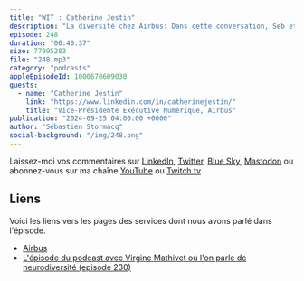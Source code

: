 ```yaml
---
title: "WIT : Catherine Jestin"
description: "La diversité chez Airbus: Dans cette conversation, Seb et Catherine Gestin, Vice-Présidente chez Airbus, discutent de l'importance de la diversité et de l'inclusion dans l'industrie technologique, en particulier au sein d'Airbus.\nCatherine partage son parcours, passant d'un background en affaires à un rôle de leadership dans une entreprise technologique, soulignant la nécessité de perspectives diverses pour favoriser l'innovation. Ils explorent les différentes initiatives mises en place par Airbus pour améliorer la diversité de genre, l'inclusion culturelle et le soutien aux personnes en situation de handicap. Catherine souligne l'impact positif de ces efforts sur la créativité des équipes, les performances de l'entreprise et la rétention des employés, tout en reconnaissant les défis persistants et les différences culturelles dans la promotion de la diversité dans différentes régions."
episode: 248
duration: "00:40:37"
size: 77995283
file: "248.mp3"
category: "podcasts"
appleEpisodeId: 1000670609030
guests:
  - name: "Catherine Jestin"
    link: "https://www.linkedin.com/in/catherinejestin/"
    title: "Vice-Présidente Exécutive Numérique, Airbus"
publication: "2024-09-25 04:00:00 +0000"
author: "Sébastien Stormacq"
social-background: "/img/248.png"
---
```


Laissez-moi vos commentaires sur [LinkedIn](https://www.linkedin.com/in/sebastienstormacq/), [Twitter](https://twitter.com/sebsto), [Blue Sky](https://bsky.app/profile/sebsto.bsky.social), [Mastodon](https://awscommunity.social/@sebsto) ou abonnez-vous sur ma chaîne [YouTube](https://www.youtube.com/sebsto) ou [Twitch.tv](https://www.twitch.tv/sebAWS)

## Liens

Voici les liens vers les pages des services dont nous avons parlé dans l'épisode.

- [Airbus](https://www.airbus.com/fr)
- [L'épisode du podcast avec Virgine Mathivet où l'on parle de neurodiversité (episode 230)](https://francais.podcast.go-aws.com/web/podcasts/episode_230/index.html)
